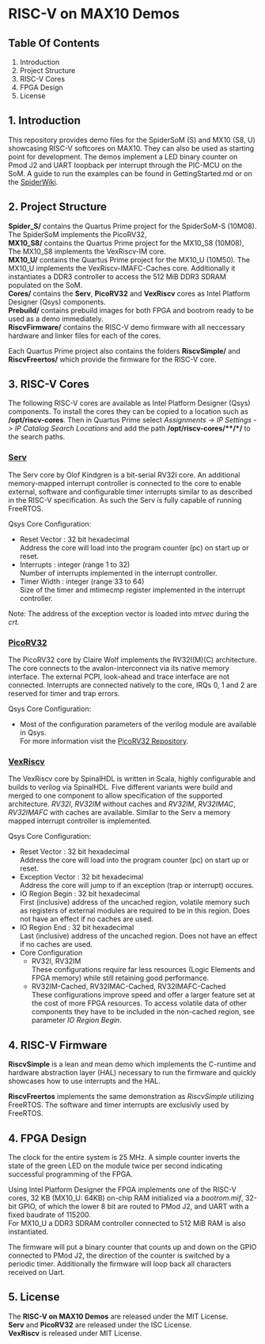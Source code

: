 # RISC-V on MAX10 Demos

## Table Of Contents
1. Introduction
2. Project Structure
3. RISC-V Cores
4. FPGA Design
5. License

## 1. Introduction
This repository provides demo files for the SpiderSoM (S) and MX10 (S8, U) showcasing RISC-V softcores on MAX10. They can also be used as starting point for development. The demos implement a LED binary counter on Pmod J2 and UART loopback per interrupt through the PIC-MCU on the SoM. A guide to run the examples can be found in GettingStarted.md or on the [SpiderWiki](http://www.spiderboard.org/index.php?title=RISC-V_%26_FreeRTOS).

## 2. Project Structure
**Spider_S/** contains the Quartus Prime project for the SpiderSoM-S (10M08).  
The SpiderSoM implements the PicoRV32,   
**MX10_S8/** contains the Quartus Prime project for the MX10_S8 (10M08),
The MX10_S8 implements the VexRiscv-IM core.  
**MX10_U/** contains the Quartus Prime project for the MX10_U (10M50).
The MX10_U implements the VexRiscv-IMAFC-Caches core.  Additionally it instantiates a DDR3 controller to access the 512 MiB DDR3 SDRAM populated on the SoM.  
**Cores/** contains the **Serv**, **PicoRV32** and **VexRiscv** cores as Intel Platform Designer (Qsys) components.  
**Prebuild/** contains prebuild images for both FPGA and bootrom ready to be used as a demo immediately.  
**RiscvFirmware/** contains the RISC-V demo firmware with all neccessary hardware and linker files for each of the cores.

Each Quartus Prime project also contains the folders **RiscvSimple/** and **RiscvFreertos/** which provide the firmware for the RISC-V core.

## 3. RISC-V Cores

The following RISC-V cores are available as Intel Platform Designer (Qsys) components.
To install the cores they can be copied to a location such as **/opt/riscv-cores**.
Then in Quartus Prime select *Assignments -> IP Settings -> IP Catalog Search Locations* and add the path **/opt/riscv-cores/\*\*/\*/** to the search paths.

### [Serv](https://github.com/olofk/serv)
The Serv core by Olof Kindgren is a bit-serial RV32I core. An additional memory-mapped interrupt controller is connected to the core to enable external, software and configurable timer interrupts similar to as described in the RISC-V specification. As such the Serv is fully capable of running FreeRTOS.  

Qsys Core Configuration:

* Reset Vector : 32 bit hexadecimal  
   Address the core will load into the program counter (pc) on start up or reset.
* Interrupts : integer (range 1 to 32)  
   Number of interrupts implemented in the interrupt controller.
* Timer Width : integer (range 33 to 64)  
   Size of the timer and mtimecmp register implemented in the interrupt controller.

Note: The address of the exception vector is loaded into *mtvec* during the *crt*.

### [PicoRV32](https://github.com/cliffordwolf/picorv32)
The PicoRV32 core by Claire Wolf implements the RV32I(M)(C) architecture. The core connects to the avalon-interconnect via its native memory interface. The external PCPI, look-ahead and trace interface are not connected. Interrupts are connected natively to the core, IRQs 0, 1 and 2 are reserved for timer and trap errors.

Qsys Core Configuration:

* Most of the configuration parameters of the verilog module are available in Qsys.  
  For more information visit the [PicoRV32 Repository](https://github.com/cliffordwolf/picorv32).

### [VexRiscv](https://github.com/SpinalHDL/VexRiscv)
The VexRiscv core by SpinalHDL is written in Scala, highly configurable and builds to verilog via SpinalHDL. Five different variants were build and merged to one component to allow specification of the supported architecture. *RV32I*, *RV32IM* without caches and *RV32IM*, *RV32IMAC*, *RV32IMAFC* with caches are available. Similar to the Serv a memory mapped interrupt controller is implemented.

Qsys Core Configuration:

* Reset Vector : 32 bit hexadecimal  
  Address the core will load into the program counter (pc) on start up or reset.
* Exception Vector : 32 bit hexadecimal  
  Address the core will jump to if an exception (trap or interrupt) occures.
* IO Region Begin : 32 bit hexadecimal  
  First (inclusive) address of the uncached region, volatile memory such as registers of external modules are required to be in this region. Does not have an effect if no caches are used.
* IO Region End : 32 bit hexadecimal  
  Last (inclusive) address of the uncached region. Does not have an effect if no caches are used.
* Core Configuration
	* RV32I, RV32IM  
	These configurations require far less resources (Logic Elements and FPGA memory) while still retaining good performance. 
	* RV32IM-Cached, RV32IMAC-Cached, RV32IMAFC-Cached  
	These configurations improve speed and offer a larger feature set at the cost of more FPGA resources. To access volatile data of other components they have to be included in the non-cached region, see parameter *IO Region Begin*.

## 4. RISC-V Firmware

**RiscvSimple** is a lean and mean demo which implements the C-runtime and hardware abstraction layer (HAL) necessary to run the firmware and quickly showcases how to use interrupts and the HAL.

**RiscvFreertos** implements the same demonstration as *RiscvSimple* utilizing FreeRTOS. The software and timer interrupts are exclusivly used by FreeRTOS.

## 4. FPGA Design

The clock for the entire system is 25 MHz. A simple counter inverts the state of the green LED on the module twice per second indicating successful programming of the FPGA.

Using Intel Platform Designer the FPGA implements one of the RISC-V cores, 32 KB (MX10_U: 64KB) on-chip RAM initialized via a *bootrom.mif*, 32-bit GPIO, of which the lower 8 bit are routed to PMod J2, and UART with a fixed baudrate of 115200.  
For MX10_U a DDR3 SDRAM controller connected to 512 MiB RAM is also instantiated.

The firmware will put a binary counter that counts up and down on the GPIO connected to PMod J2, the direction of the counter is switched by a periodic timer. Additionally the firmware will loop back all characters received on Uart.

## 5. License
The **RISC-V on MAX10 Demos** are released under the MIT License.  
**Serv** and **PicoRV32** are released under the ISC License.  
**VexRiscv** is released under MIT License.
